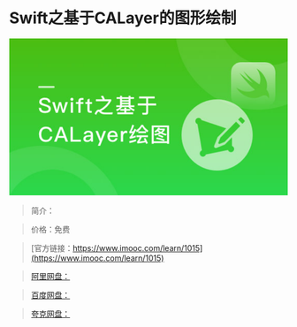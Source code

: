 # Swift之基于CALayer的图形绘制

![img](../../assets/5fe4430500012c2305400304.jpg)

> 简介：

> 价格：免费

> [官方链接：https://www.imooc.com/learn/1015](https://www.imooc.com/learn/1015)

> [阿里网盘：]()

> [百度网盘：]()

> [夸克网盘：]()
